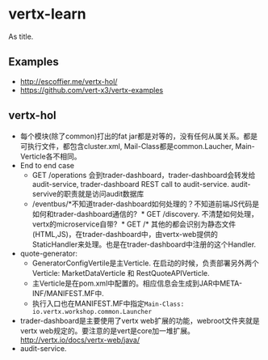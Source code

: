 # vertx-learn
As title.

## Examples
* http://escoffier.me/vertx-hol/ 
* https://github.com/vert-x3/vertx-examples


## vertx-hol

* 每个模块(除了common)打出的fat jar都是对等的，没有任何从属关系。都是可执行文件，都包含cluster.xml, Mail-Class都是common.Laucher, Main-Verticle各不相同。
* End to end case
  * GET /operations 会到trader-dashboard，trader-dashboard会转发给audit-service, trader-dashboard REST call to audit-service. audit-servive的职责就是访问audit数据库
  * /eventbus/\*不知道trader-dashboard如何处理的？不知道前端JS代码是如何和trader-dashboard通信的?
  * GET /discovery. 不清楚如何处理，vertx的microservice自带?
  * GET /\* 其他的都会识别为静态文件(HTML,JS)，在trader-dashboard中，由vertx-web提供的StaticHandler来处理。也是在trader-dashboard中注册的这个Handler.
* quote-generator:
  * GeneratorConfigVertile是主Verticle. 在启动的时候，负责部署另外两个Verticle: MarketDataVerticle 和 RestQuoteAPIVerticle.
  * 主Verticle是在pom.xml中配置的。相应信息会生成到JAR中META-INF/MANIFEST.MF中.
  * 执行入口也在MANIFEST.MF中指定`Main-Class: io.vertx.workshop.common.Launcher`
* trader-dashboard是主要使用了vertx web扩展的功能，webroot文件夹就是vertx web规定的。要注意的是vert是core加一堆扩展。http://vertx.io/docs/vertx-web/java/
* audit-service.
